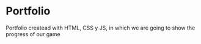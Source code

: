 # Portfolio
Portfolio createad with HTML, CSS y JS, in which we are going to show the progress of our game

